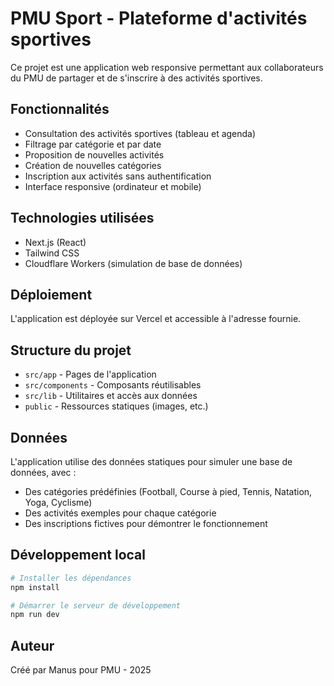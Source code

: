 # PMU Sport - Plateforme d'activités sportives

Ce projet est une application web responsive permettant aux collaborateurs du PMU de partager et de s'inscrire à des activités sportives.

## Fonctionnalités

- Consultation des activités sportives (tableau et agenda)
- Filtrage par catégorie et par date
- Proposition de nouvelles activités
- Création de nouvelles catégories
- Inscription aux activités sans authentification
- Interface responsive (ordinateur et mobile)

## Technologies utilisées

- Next.js (React)
- Tailwind CSS
- Cloudflare Workers (simulation de base de données)

## Déploiement

L'application est déployée sur Vercel et accessible à l'adresse fournie.

## Structure du projet

- `src/app` - Pages de l'application
- `src/components` - Composants réutilisables
- `src/lib` - Utilitaires et accès aux données
- `public` - Ressources statiques (images, etc.)

## Données

L'application utilise des données statiques pour simuler une base de données, avec :
- Des catégories prédéfinies (Football, Course à pied, Tennis, Natation, Yoga, Cyclisme)
- Des activités exemples pour chaque catégorie
- Des inscriptions fictives pour démontrer le fonctionnement

## Développement local

```bash
# Installer les dépendances
npm install

# Démarrer le serveur de développement
npm run dev
```

## Auteur

Créé par Manus pour PMU - 2025
